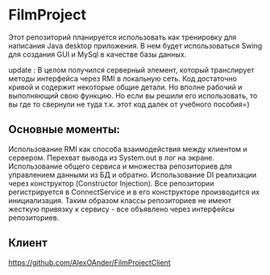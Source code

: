 # FilmProject

Этот репозиторий планируется использовать как тренировку для написания Java desktop приложения. В нем будет использоваться Swing для создания GUI и MySql в качестве базы данных. 

update : В целом получился серверный элемент, который транслирует методы интерфейса через RMI в локальную сеть. Код достаточно кривой и содержит некоторые общие детали. Но вполне рабочий и выполняющий свою функцию. Но если вы решили его использовать, то вы где то свернули не туда т.к. этот код далек от учебного пособия=)

Основные моменты:
-----------------
Использование RMI как способа взаимодействия между клиентом и сервером.
Перехват вывода из System.out в лог на экране.
Использование общего сервиса и множества репозиториев для управлением данными из БД и обратно.
Использование DI реализации через конструктор (Constructor Injection). Все репозитории регистрируется в ConnectService и в его конструкторе производится их инициализация. Таким образом классы репозиториев не имеют жесткую привязку к сервису - все объявлено через интерфейсы репозиториев.

Клиент
--------------
https://github.com/AlexOAnder/FilmProjectClient
